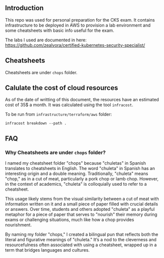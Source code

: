 ## Introduction

This repo was used for personal preparation for the CKS exam. It contains infrastructure to be deployed in AWS to provision a lab environment and some cheatsheets with basic info useful for the exam.

The labs I used are documented in here: https://github.com/zealvora/certified-kubernetes-security-specialist/

## Cheatsheets

Cheatsheets are under `chops` folder.

## Calulate the cost of cloud resources

As of the date of writting of this document, the resources have an estimated cost of 35$ a month. It was calculated using the tool `infracost`.

To be run from `infrastructure/terraform/aws` folder:

```shell
infracost breakdown --path .
```

## FAQ

### Why Cheatsheets are under `chops` folder?


I named my cheatsheet folder "chops" because "chuletas" in Spanish translates to cheatsheets in English. The word "chuleta" in Spanish has an interesting origin and a double meaning. Traditionally, "chuleta" means "chop," as in a cut of meat, particularly a pork chop or lamb chop. However, in the context of academics, "chuleta" is colloquially used to refer to a cheatsheet.

This usage likely stems from the visual similarity between a cut of meat with information written on it and a small piece of paper filled with crucial details or answers. Over time, students and others adopted "chuleta" as a playful metaphor for a piece of paper that serves to "nourish" their memory during exams or challenging situations, much like how a chop provides nourishment.

By naming my folder "chops," I created a bilingual pun that reflects both the literal and figurative meanings of "chuleta." It’s a nod to the cleverness and resourcefulness often associated with using a cheatsheet, wrapped up in a term that bridges languages and cultures.
